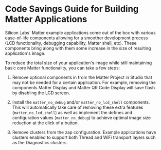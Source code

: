 # Code Savings Guide for Building Matter Applications

Silicon Labs' Matter example applications come out of the box with various ease-of-life components allowing for a smoother development process (LCD functionality, debugging capability, Matter shell, etc). These components bring along with them some increase in the size of resulting application's image.

To reduce the total size of your application's image while still maintaining basic core Matter functionality, you can take a few steps:

1. Remove optional components in from the Matter Project in Studio that may not be needed for a certain application. For example, removing the components Matter Display and Matter QR Code Display will save flash by disabling the LCD screen.

2. Install the `matter_no_debug` and/or `matter_no_lcd_shell` components. This will automatically take care of removing these extra features (`matter_no_lcd_shell`) as well as implement the defines and configuration values (`matter_no_debug`) to achieve optimal image size reduction at the click of a button.

3. Remove clusters from the zap configuration. Example applications have clusters enabled to support both Thread and WiFi transport layers such as the Diagnostics clusters.
